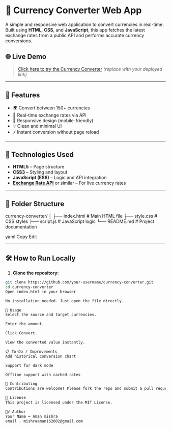 # 💱 Currency Converter Web App

A simple and responsive web application to convert currencies in real-time. Built using **HTML**, **CSS**, and **JavaScript**, this app fetches the latest exchange rates from a public API and performs accurate currency conversions.

## 🌐 Live Demo

> [Click here to try the Currency Converter](#) *(replace with your deployed link)*

---

## 📌 Features

- 🌍 Convert between 150+ currencies
- 🔄 Real-time exchange rates via API
- 📱 Responsive design (mobile-friendly)
- 💡 Clean and minimal UI
- ⚡ Instant conversion without page reload

---

## 🚀 Technologies Used

- **HTML5** – Page structure
- **CSS3** – Styling and layout
- **JavaScript (ES6)** – Logic and API integration
- **[Exchange Rate API](https://www.exchangerate-api.com/)** or similar – For live currency rates

---

## 📁 Folder Structure

currency-converter/
│
├── index.html # Main HTML file
├── style.css # CSS styles
├── script.js # JavaScript logic
└── README.md # Project documentation

yaml
Copy
Edit

---

## 🛠️ How to Run Locally

1. **Clone the repository:**

```bash
git clone https://github.com/your-username/currency-converter.git
cd currency-converter
Open index.html in your browser

No installation needed. Just open the file directly.

📌 Usage
Select the source and target currencies.

Enter the amount.

Click Convert.

View the converted value instantly.

📋 To-Do / Improvements
Add historical conversion chart

Support for dark mode

Offline support with cached rates

🤝 Contributing
Contributions are welcome! Please fork the repo and submit a pull request for any enhancements or fixes.

📜 License
This project is licensed under the MIT License.

🙋‍♂️ Author
Your Name – Aman mishra
email - mishraaman162002@gmail.com









